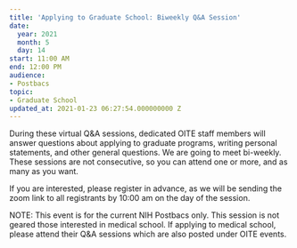 ```yaml
---
title: 'Applying to Graduate School: Biweekly Q&A Session'
date:
  year: 2021
  month: 5
  day: 14
start: 11:00 AM
end: 12:00 PM
audience:
- Postbacs
topic:
- Graduate School
updated_at: 2021-01-23 06:27:54.000000000 Z
---
```

During these virtual Q&amp;A sessions, dedicated OITE staff members will
answer questions about applying to graduate programs, writing personal
statements, and other general questions. We are going to meet
bi-weekly.  These sessions are not consecutive, so you can attend one or
more, and as many as you want. 

If you are interested, please register in advance, as we will be sending
the zoom link to all registrants by 10:00 am on the day of the session. 

NOTE: This event is for the current NIH Postbacs only. This session is
not geared those interested in medical school. If applying to medical
school, please attend their Q&amp;A sessions which are also posted under
OITE events. 
